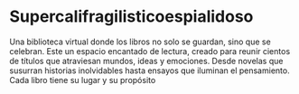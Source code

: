 # Supercalifragilisticoespialidoso
Una biblioteca virtual donde los libros no solo se guardan, sino que se celebran. Este un espacio encantado de lectura, creado para reunir cientos de títulos que atraviesan mundos, ideas y emociones. Desde novelas que susurran historias inolvidables hasta ensayos que iluminan el pensamiento. Cada libro tiene su lugar y su propósito
